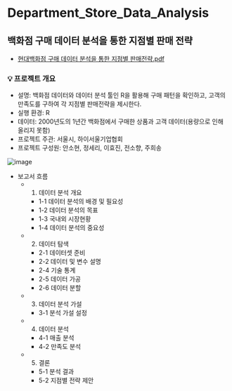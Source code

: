 # Department_Store_Data_Analysis

## 백화점 구매 데이터 분석을 통한 지점별 판매 전략
- [현대백화점 구매 데이터 분석을 통한 지점별 판매전략.pdf](https://github.com/Seri-Jung/Department_Store_Data_Analysis/files/8283902/default.pdf)

### 💡 프로젝트 개요
- 설명: 백화점 데이터와 데이터 분석 툴인 R을 활용해 구매 패턴을 확인하고, 고객의 만족도를 구하여 각 지점별 판매전략을 제시한다.
- 실행 환경: R
- 데이터: 2000년도의 1년간 백화점에서 구매한 상품과 고객 데이터(용량으로 인해 올리지 못함)
- 프로젝트 주관: 서울시, 하이서울기업협회
- 프로젝트 구성원: 안소현, 정세리, 이효진, 전소향, 주희송


![image](https://user-images.githubusercontent.com/69622147/158790203-e618cb93-dfc9-4076-bf4a-bb1ccafaa3fb.png)

- 보고서 흐름  
  - 1. 데이터 분석 개요
    - 1-1 데이터 분석의 배경 및 필요성
    - 1-2 데이터 분석의 목표
    - 1-3 국내외 시장현황
    - 1-4 데이터 분석의 중요성
  - 2. 데이터 탐색
    - 2-1 데이터셋 준비
    - 2-2 데이터 및 변수 설명
    - 2-4 기술 통계
    - 2-5 데이터 가공
    - 2-6 데이터 분할
  - 3. 데이터 분석 가설
    - 3-1 분석 가설 설정
  - 4. 데이터 분석
    - 4-1 매출 분석
    - 4-2 만족도 분석
  - 5. 결론
    - 5-1 분석 결과
    - 5-2 지점별 전략 제안

